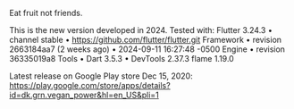 Eat fruit not friends.

This is the new version developed in 2024. 
Tested with:
Flutter 3.24.3 • channel stable • https://github.com/flutter/flutter.git
Framework • revision 2663184aa7 (2 weeks ago) • 2024-09-11 16:27:48 -0500
Engine • revision 36335019a8
Tools • Dart 3.5.3 • DevTools 2.37.3
flame 1.19.0

Latest release on Google Play store Dec 15, 2020: https://play.google.com/store/apps/details?id=dk.grn.vegan_power&hl=en_US&pli=1